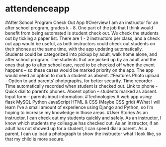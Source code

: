 # attendenceapp
#After School Program Check Out App
#Overview
I am an instructor for an after school program, grades k - 8. One part of the job that I think
would benefit from being automated is student check out. We check the students out by
ticking a paper list. There are 1 - 2 instructors per class, and a check out app would be useful, as
both instructors could check out students on their phones at the same time, with the app
updating automatically.
Students could be categorized into pickup by adult, walk home alone, and after school program.
The students that are picked up by an adult and the ones that go to after school care, need to
be checked off when the event happens – so these cases would be marked priority on the app.
The app would need an option to mark a student as absent.
#Features
Photo upload - Option to add parents’ photographs, for better security.
Time recorder - Time automatically recorded when student is checked out.
Link to phone - Quick dial to parent’s phones.
Absent option – students marked as absent.
Input form – parents input information.
#Technologies
A web app using:
flask
MySQL
Python
JavaScript
HTML & CSS (Maybe CSS grid)
#What I will learn
I’ve a small amount of experience using Django and Python, so I’m hoping to increase my
knowledge in those areas.
#User Stories
As an instructor, I can check out my students quickly and safely.
As an instructor, I know which students my colleague has checked out.
As an instructor, if an adult has not showed up for a student, I can speed dial a parent.
As a parent, I can up load a photograph to show the instructor what I look like, so that my child
is more secure.

